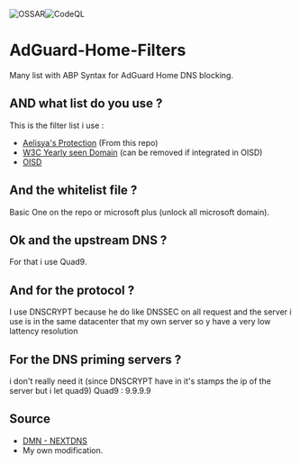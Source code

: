 ![OSSAR](https://github.com/macqael/AdGuard-Home-Filters/workflows/OSSAR/badge.svg)![CodeQL](https://github.com/macqael/AdGuard-Home-Filters/workflows/CodeQL/badge.svg)
# AdGuard-Home-Filters
Many list with ABP Syntax for AdGuard Home DNS blocking.

## AND what list do you use ?
This is the filter list i use :
- [Aelisya's Protection](https://raw.githubusercontent.com/macqael/AdGuard-Home-Filters/main/AdGuard-Home/Aelisya's-Protect-Basic.abp) (From this repo)
- [W3C Yearly seen Domain](https://raw.githubusercontent.com/Kees1958/W3C_annual_most_used_survey_blocklist/master/TOP_EU_US_Ads_Trackers_ABP) (can be removed if integrated in OISD)
- [OISD](https://abp.oisd.nl/)

## And the whitelist file ?
Basic One on the repo or microsoft plus (unlock all microsoft domain).

## Ok and the upstream DNS ?
For that i use Quad9.

## And for the protocol ?
I use DNSCRYPT because he do like DNSSEC on all request and the server i use is in the same datacenter that my own server so y have a very low lattency resolution

## For the DNS priming servers ?
i don't really need it (since DNSCRYPT have in it's stamps the ip of the server but i let quad9)
Quad9 : 9.9.9.9

## Source
- [DMN - NEXTDNS](https://github.com/nextdns/metadata/)
- My own modification.